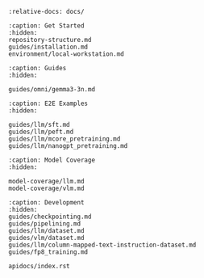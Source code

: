 ```{include} ../README.md
:relative-docs: docs/
```

```{toctree}
:caption: Get Started
:hidden:
repository-structure.md
guides/installation.md
environment/local-workstation.md
```

<!--
environment/cluster.md
-->

```{toctree}
:caption: Guides
:hidden:

guides/omni/gemma3-3n.md
```

```{toctree}
:caption: E2E Examples
:hidden:

guides/llm/sft.md
guides/llm/peft.md
guides/llm/mcore_pretraining.md
guides/llm/nanogpt_pretraining.md
```

```{toctree}
:caption: Model Coverage
:hidden:

model-coverage/llm.md
model-coverage/vlm.md
```


<!--
```{toctree}
:caption: Datasets
:hidden:
guides/llm/dataset.md
guides/vlm/dataset.md
``` -->

```{toctree}
:caption: Development
:hidden:
guides/checkpointing.md
guides/pipelining.md
guides/llm/dataset.md
guides/vlm/dataset.md
guides/llm/column-mapped-text-instruction-dataset.md
guides/fp8_training.md

apidocs/index.rst
```

